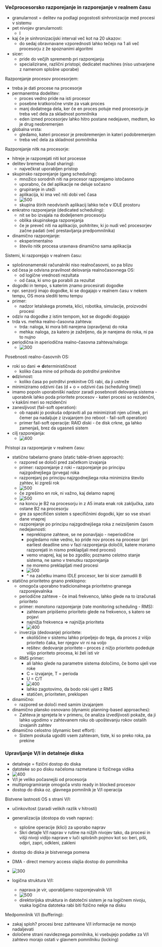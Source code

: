 ### Večprocesorsko razporejanje in razporejanje v realnem času

- granularnost = delitev na podlagi pogostosti sinhronizacije med procesi v sistemu
- pet nivojev granularnosti:
	- l
- kaj če je sinhronizacijski interval več kot na 20 ukazov:
	- do sedaj obravnavane vzporednosti lahko tečejo na 1 ali več procesorju z že spoznanimi algoritmi
- sicer:
	- pride do večjih sprememb pri razporejanju
	- specializirane, različni pristopi; dedicatet machines (niso ustvarjene z namenom splošne uporabe)

Razporejanje procesov procesorjem:
- treba je dati procese na procesorje
- permanentna dodelitev:
	- proces vedno pride na isti procesor
	- posebne kratkoročne vrste za vsak proces
	- manj dodatnega dela, ker če en proces potuje med procesorju je treba več dela za skladnost pomnilnika
	- eden izmed procesorjev lahko hitro postane nedejaven, medtem, ko je drug neobremenjen
- globalna vrsta:
	- gledamo, kateri procesor je preobremenjen in kateri podobremenjen
	- treba več dela za skladnost pomnilnika

Razporejanje nitk na procesorje:
- hitreje je razporejati niti kot processe
- delitev bremena (load sharing):
	- največkrat uporabljen pristop
- skupinsko razporejanje (gang scheduling):
	- množico sorodnih niti na procesor razporejamo istočasno
	- uporabno, če del aplikacije ne deluje sočasno
	- grupiranje in uteži
	- aplikacija, ki ima več niti dobi več časa
	- ![500](../../Images/Pasted%20image%2020240513142139.png)
	- skupina štirih neodvisnih aplikacij lahko teče v IDLE prostoru
- enkratno razporejanje (dedicated scheduling):
	- nit se bo izvajala na dodeljenem procesorju
	- oblika skupinskega razporejanja
	- če je preveč niti na aplikacijo, pohitritev, ki jo nudi več procesorjev začne padati (več prestavljanja predpomnilnika)
- dinamično razporejanje:
	- eksperimentalno
	- število nitk procesa uravnava dinamično sama aplikacija

Sistemi, ki razporejajo v realnem času:
- splošnonamenski računalniki niso realnočasovni, so pa blizu
- od česa je odvisna pravilnost delovanja realnočasovnega OS:
	- od logične vrednosti rezultata
	- od časa, ki smo ga porabili za rezultat
- dogodki in tempo, s katerim znamo procesirati dogodke
- npr. senzorji imajo dogodke, ki se dogajajo v realnem času v nekem tempu, OS mora slediti temu tempu
- primer:
	- nadzor letalskega prometa, klici, robotika, simulacije, proizvodni procesi
- odziv na dogodke z istim tempom, kot se dogodki dogajajo
- trda vs. mehka realno-časovna zahteva:
	- trda: naloga, ki mora biti narejena (opravljena) do roka
	- mehka: naloga, za katero je zaželjeno, da je narejena do roka, ni pa to nujno
- periodična in aperiodična realno-časovna zahteva/naloga:
	- ![300](../../Images/Pasted%20image%2020240513143454.png)

Posebnosti realno-časovnih OS:
- roki so dani => **d**eterminističnost
	- koliko časa mine od prihoda do potrditvi prekinitve
- **o**dzivnost:
	- koliko časa po potrditvi prekinitve OS rabi, da ji ustreže
- minimiziramo odzivni čas (d + o = odzivni čas (scheduling time))
- imamo popoln uporabniški nadzor zaradi posebnosti delovanja sistema - uporabnik lahko poda prioritete procesov - kateri procesi so rezidenčni, v kakšni meri so rezidenčni
- zanesljivost (fail-soft operation):
	- ob napaki jo poskuša odpraviti ali pa minimizirati njen učinek, pri čemer pa nadaljuje z izvajanjem (no reboot - fail-soft operation)
	- primer fail-soft operacije: RAID diski - če disk crkne, ga lahko zamenjaš, brez da ugasneš sistem
- cilj razporejanja:
	- ![400](../../Images/Pasted%20image%2020240513144302.png)

Pristopi za razporejanje v realnem času:
- statično tabelarno gnano (static table-driven approach):
	- razpored se določi pred začetkom izvajanja
	- primer: razporejanje z roki – razporejanje po principu najzgodnejšega (prvega) roka
	- razporejanj po principu najzgodnejšega roka minimizira število zahtev, ki zgreši rok
	- ![500](../../Images/Pasted%20image%2020240513144704.png)
	- če zgrešimo en rok, ni važno, kaj delamo naprej
	- ![500](../../Images/Pasted%20image%2020240513145136.png)
	- na koncu je B2 na procesorju in z A5 imata enak rok zaključka, zato ostane B2 na procesorju
	- gre za specifičen sistem s specifičnimi dogodki, kjer so vse stvari dane vnaprej
	- razporejanje po principu najzgodnejšega roka z neizsiljenim časom nedejavnosti:
		- nepreklopne zahteve, se ne ponavljajo - neperiodične
		- pogledamo roke vedno, ko pride nov proces na procesor (pri earliest deadline smo v fazi razporejanja določili, katere moramo razporejati in nismo preklapljali med procesi)
		- vemo vnaprej, kaj se bo zgodilo; poznamo celotno stanje sistema, ne samo v trenutku razporejanja
		- ne moremo preklapljati med procesi
		- ![500](../../Images/Pasted%20image%2020240513150009.png)
		- ^ na začetku imamo IDLE procesor, ker bi sicer zamudili B
- statično prioritetno gnano preklopno:
	- omogoča uporabno tradicionalnega prioritetno gnanega razporejevalnika
	- periodične zahteve - če imaš frekvenco, lahko glede na to izračunaš prioriteto
	- primer: monotono razporejanje (rate monitoring scheduling - RMS):
		- zahtevam pripišemo prioriteto glede na frekvenco, s katero se pojavi
		- najnižja frekvenca => najnižja prioriteta
		- ![400](../../Images/Pasted%20image%2020240513151916.png)
	- inverzija (dedovanje) prioritete:
		- okoliščine v sistemu lahko pripeljejo do tega, da proces z višjo prioriteto čaka, ker njegov vir ni na voljo
		- rešitev: dedovanje prioritete – proces z nižjo prioriteto podeduje višjo prioriteto procesa, ki želi isti vir
	- RMS primer:
		- ali lahko glede na parametre sistema določimo, če bomo ujeli vse roke
		- C = izvajanje, T = perioda
		- U = C/T
		- ![400](../../Images/Pasted%20image%2020240513152413.png)
		- lahko zagotovimo, da bodo roki ujeti z RMS
		- statičen, prioriteten, preklopen
- dinamično:
	- razpored se določi med samim izvajanjem
- dinamično plansko osnovano (dynamic planning-based approaches):
	- Zahteva je sprejeta le v primeru, če analiza izvedljivosti pokaže, da ji lahko ugodimo v zahtevanem roku ob upoštevanju rokov ostalih izvajanih zahtev
- dinamično celostno (dynamic best effort):
	- Sistem poskuša ugoditi vsem zahtevam, tiste, ki so preko roka, pa prekine

### Upravljanje V/I in detalneje diska

- detalneje = fizični dostop do diska
- datoteke so po disku načeloma razmetane iz fizičnega vidika
- ![400](../../Images/Pasted%20image%2020240513153256.png)
- V/I je veliko počasnejši od procesorja
- multiprogramiranje omogoča vrsto ready in blocked procesov
- dostop do diska oz. glavnega pomnilnik je V/I operacija

Bistvene lastnosti OS s strani V/I:
- učinkovitost (zaradi velikih razlik v hitrosti)
- generalizacija (dostopa do vseh naprav):
	- splošne operacije (klici) za uporabo naprav
	- Skri detajle V/I naprav v rutine na nižjih nivojev tako, da procesi in višji nivoji vidijo naprave v luči splošnih pojmov kot so: beri, piši, odpri, zapri, odkleni, zakleni

- dostop do diska je bistvenega pomena
- DMA - direct memory access olajša dostop do pomnilnika
- ![300](../../Images/Pasted%20image%2020240513153844.png)

- logična struktura V/I:
	- naprava je vir, uporabljamo razporejevalnik V/I
	- ![500](../../Images/Pasted%20image%2020240513154137.png)
	- direktorijska struktura in datotečni sistem je na logičnem nivoju, vsaka logična datoteka rabi biti fizično nekje na disku

Medpomnilnik V/I (buffering):
- zakaj sploh? procesi brez zahtevane V/I informacije ne morejo nadaljevati
- določene strani navideznega pomnilnika, ki vsebujejo podatke za V/I zahtevo morajo ostati v glavnem pomnilniku (locking)